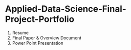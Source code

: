 # Applied-Data-Science-Final-Project-Portfolio

1. Resume
2. Final Paper & Overview Document
3. Power Point Presentation

